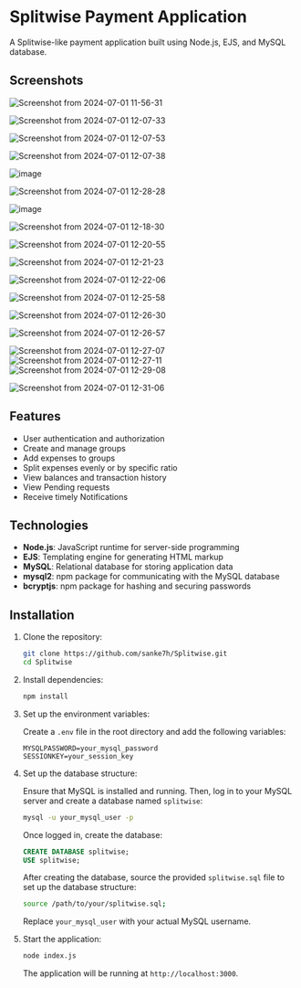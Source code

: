 # Splitwise Payment Application

A Splitwise-like payment application built using Node.js, EJS, and MySQL database.

## Screenshots

![Screenshot from 2024-07-01 11-56-31](https://github.com/sanke7h/Splitwise/assets/78496667/d3aff585-c3cc-49ec-ab8c-6753ad432f78)

![Screenshot from 2024-07-01 12-07-33](https://github.com/sanke7h/Splitwise/assets/78496667/f23fa617-4566-4423-adab-48d802091e82)

![Screenshot from 2024-07-01 12-07-53](https://github.com/sanke7h/Splitwise/assets/78496667/11009d69-1112-48ae-8009-052ddda58468)

![Screenshot from 2024-07-01 12-07-38](https://github.com/sanke7h/Splitwise/assets/78496667/bc59e090-e7e5-4167-9d62-4042a85b5bf6)

![image](https://github.com/sanke7h/Splitwise/assets/78496667/fa0352a4-69c7-4067-9c40-58332892863d)

![Screenshot from 2024-07-01 12-28-28](https://github.com/sanke7h/Splitwise/assets/78496667/f0dc9fea-e5a2-4fd6-ad50-44022ea3d5cc)


![image](https://github.com/sanke7h/Splitwise/assets/78496667/c4b74e93-ecc8-4b91-8492-ed37dce403e3)

![Screenshot from 2024-07-01 12-18-30](https://github.com/sanke7h/Splitwise/assets/78496667/4f95150a-af38-4929-99d8-f3cdcfb60aab)

![Screenshot from 2024-07-01 12-20-55](https://github.com/sanke7h/Splitwise/assets/78496667/a9445bc4-ec7a-44ea-8379-dd432d4d6403)

![Screenshot from 2024-07-01 12-21-23](https://github.com/sanke7h/Splitwise/assets/78496667/e549544e-67c9-43cf-a030-d0280026f366)

![Screenshot from 2024-07-01 12-22-06](https://github.com/sanke7h/Splitwise/assets/78496667/1de66e28-fa07-41fc-99f2-50c34faa26db)

![Screenshot from 2024-07-01 12-25-58](https://github.com/sanke7h/Splitwise/assets/78496667/06478a90-82ca-486b-8d0b-cb89683b2024)


![Screenshot from 2024-07-01 12-26-30](https://github.com/sanke7h/Splitwise/assets/78496667/38365d9d-fdf4-4af9-9e6d-f0cc8a0a8250)


![Screenshot from 2024-07-01 12-26-57](https://github.com/sanke7h/Splitwise/assets/78496667/c4e3f5d9-625f-4933-a231-ef28c9bcfe87)

![Screenshot from 2024-07-01 12-27-07](https://github.com/sanke7h/Splitwise/assets/78496667/f0d02306-1571-4ee9-9341-b94d0fe70d80)
![Screenshot from 2024-07-01 12-27-11](https://github.com/sanke7h/Splitwise/assets/78496667/0c8472ba-dc5f-43b2-a281-ef09f8d26754)
![Screenshot from 2024-07-01 12-29-08](https://github.com/sanke7h/Splitwise/assets/78496667/ecc481fa-01b2-4337-8a40-2e4d480d709c)

![Screenshot from 2024-07-01 12-31-06](https://github.com/sanke7h/Splitwise/assets/78496667/713116e6-71d1-435c-8aec-6de765cc0fd7)




## Features

- User authentication and authorization
- Create and manage groups
- Add expenses to groups
- Split expenses evenly or by specific ratio
- View balances and transaction history
- View Pending requests
- Receive timely Notifications

## Technologies

- **Node.js**: JavaScript runtime for server-side programming
- **EJS**: Templating engine for generating HTML markup
- **MySQL**: Relational database for storing application data
- **mysql2**: npm package for communicating with the MySQL database
- **bcryptjs**: npm package for hashing and securing passwords

## Installation

1. Clone the repository:

    ```bash
    git clone https://github.com/sanke7h/Splitwise.git
    cd Splitwise
    ```

2. Install dependencies:

    ```bash
    npm install
    ```

3. Set up the environment variables:

    Create a `.env` file in the root directory and add the following variables:

    ```env
    MYSQLPASSWORD=your_mysql_password
    SESSIONKEY=your_session_key
    ```

4. Set up the database structure:

    Ensure that MySQL is installed and running. Then, log in to your MySQL server and create a database named `splitwise`:

    ```bash
    mysql -u your_mysql_user -p
    ```

    Once logged in, create the database:

    ```sql
    CREATE DATABASE splitwise;
    USE splitwise;
    ```

    After creating the database, source the provided `splitwise.sql` file to set up the database structure:

    ```bash
    source /path/to/your/splitwise.sql;
    ```

    Replace `your_mysql_user` with your actual MySQL username.

5. Start the application:

    ```bash
    node index.js
    ```

    The application will be running at `http://localhost:3000`.

